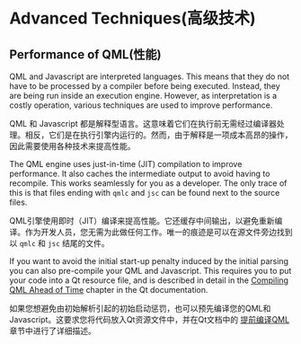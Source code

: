 # Advanced Techniques(高级技术)

## Performance of QML(性能)

QML and Javascript are interpreted languages. This means that they do not have to be processed by a compiler before being executed. Instead, they are being run inside an execution engine. However, as interpretation is a costly operation, various techniques are used to improve performance.

QML 和 Javascript 都是解释型语言。这意味着它们在执行前无需经过编译器处理。相反，它们是在执行引擎内运行的。然而，由于解释是一项成本高昂的操作，因此需要使用各种技术来提高性能。


The QML engine uses just-in-time (JIT) compilation to improve performance. It also caches the intermediate output to avoid having to recompile. This works seamlessly for you as a developer. The only trace of this is that files ending with `qmlc` and `jsc` can be found next to the source files.

QML引擎使用即时（JIT）编译来提高性能。它还缓存中间输出，以避免重新编译。作为开发人员，您无需为此做任何工作。唯一的痕迹是可以在源文件旁边找到以 `qmlc` 和 `jsc` 结尾的文件。

If you want to avoid the initial start-up penalty induced by the initial parsing you can also pre-compile your QML and Javascript. This requires you to put your code into a Qt resource file, and is described in detail in the [Compiling QML Ahead of Time](https://doc.qt.io/qt-6/qtquick-deployment.html#ahead-of-time-compilation) chapter in the Qt documentation.

如果您想避免由初始解析引起的初始启动惩罚，也可以预先编译您的QML和Javascript。这要求您将代码放入Qt资源文件中，并在Qt文档中的 [提前编译QML](https://doc.qt.io/qt-6/qtquick-deployment.html#ahead-of-time-compilation) 章节中进行了详细描述。


